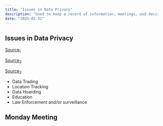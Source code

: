 ```yaml
---
title: "Issues in Data Privacy"
description: "Used to keep a record of information, meetings, and decisions made by the team"
date: "2025-02-31"
---
```


## Issues in Data Privacy

[Source$_1$](https://digitalprivacy.ieee.org/publications/topics/ethical-issues-related-to-data-privacy-and-security-why-we-must-balance-ethical-and-legal-requirements-in-the-connected-world)

[Source$_2$](https://www.datagrail.io/blog/data-privacy/data-privacy-issues/)

[Source$_3$](https://www.pewresearch.org/internet/2023/10/18/views-of-data-privacy-risks-personal-data-and-digital-privacy-laws/)

- Data Trading
- Location Tracking
- Data Hoarding
- Education
- Law Enforcement and/or surveillance

## Monday Meeting